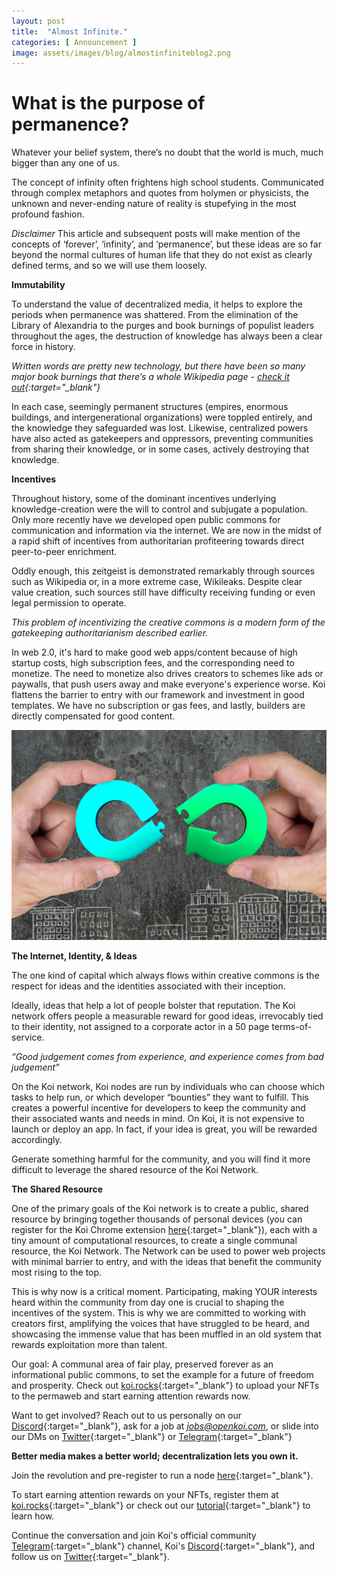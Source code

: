 ```yaml
---
layout: post
title:  "Almost Infinite."
categories: [ Announcement ]
image: assets/images/blog/almostinfiniteblog2.png
---
```


# What is the purpose of permanence?

Whatever your belief system, there’s no doubt that the world is much, much bigger than any one of us. 

The concept of infinity often frightens high school students. Communicated through complex metaphors and quotes from holymen or physicists, the unknown and never-ending nature of reality is stupefying in the most profound fashion. 

*Disclaimer*
This article and subsequent posts will make mention of the concepts of ‘forever’, ‘infinity’, and ‘permanence’, but these ideas are so far beyond the normal cultures of human life that they do not exist as clearly defined terms, and so we will use them loosely.

**Immutability**

To understand the value of decentralized media, it helps to explore the periods when permanence was shattered. From the elimination of the Library of Alexandria to the purges and book burnings of populist leaders throughout the ages, the destruction of knowledge has always been a clear force in history. 

*Written words are pretty new technology, but there have been so many major book burnings that there’s a whole Wikipedia page - [check it out](https://en.wikipedia.org/wiki/Book_burning){:target="_blank"}* 

In each case, seemingly permanent structures (empires, enormous buildings, and intergenerational organizations) were toppled entirely, and the knowledge they safeguarded was lost. Likewise, centralized powers have also acted as gatekeepers and oppressors, preventing communities from sharing their knowledge, or in some cases, actively destroying that knowledge. 


**Incentives**

Throughout history, some of the dominant incentives underlying knowledge-creation were the will to control and subjugate a population. Only more recently have we developed open public commons for communication and information via the internet. We are now in the midst of a rapid shift of incentives from authoritarian profiteering towards direct peer-to-peer enrichment. 

Oddly enough, this zeitgeist is demonstrated remarkably through sources such as Wikipedia or, in a more extreme case, Wikileaks. Despite clear value creation, such sources still have difficulty receiving funding or even legal permission to operate. 

*This problem of incentivizing the creative commons is a modern form of the gatekeeping authoritarianism described earlier.* 

In web 2.0, it's hard to make good web apps/content because of high startup costs, high subscription fees, and the corresponding need to monetize. The need to monetize also drives creators to schemes like ads or paywalls, that push users away and make everyone's experience worse. Koi flattens the barrier to entry with our framework and investment in good templates. We have no subscription or gas fees, and lastly, builders are directly compensated for good content.

![Opensea blog tutorial](/assets/images/blog/almostinfiniteblog1.png)

**The Internet, Identity, & Ideas**

The one kind of capital which always flows within creative commons is the respect for ideas and the identities associated with their inception. 

Ideally, ideas that help a lot of people bolster that reputation. The Koi network offers people a measurable reward for good ideas, irrevocably tied to their identity, not assigned to a corporate actor in a 50 page terms-of-service.

*“Good judgement comes from experience, and experience comes from bad judgement”*

On the Koi network, Koi nodes are run by individuals who can choose which tasks to help run, or which developer “bounties” they want to fulfill. This creates a powerful incentive for developers to keep the community and their associated wants and needs in mind. On Koi, it is not expensive to launch or deploy an app. In fact, if your idea is great, you will be rewarded accordingly.

Generate something harmful for the community, and you will find it more difficult to leverage the shared resource of the Koi Network.

**The Shared Resource**

One of the primary goals of the Koi network is to create a public, shared resource by bringing together thousands of personal devices (you can register for the Koi Chrome extension [here](https://docs.google.com/forms/d/e/1FAIpQLScRQUBaLQBugGi-dFvu1F2q4j-cOji2fOHQczLeyWTq_LIobw/viewform){:target="_blank"}), each with a tiny amount of computational resources, to create a single communal resource, the Koi Network. The Network can be used to power web projects with minimal barrier to entry, and with the ideas that benefit the community most rising to the top.

This is why now is a critical moment. Participating, making YOUR interests heard within the community from day one is crucial to shaping the incentives of the system. This is why we are committed to working with creators first, amplifying the voices that have struggled to be heard, and showcasing the immense value that has been muffled in an old system that rewards exploitation more than talent.

Our goal: A communal area of fair play, preserved forever as an informational public commons, to set the example for a future of freedom and prosperity. Check out [koi.rocks](https://koi.rocks/contents){:target="_blank"} to upload your NFTs to the permaweb and start earning attention rewards now. 

Want to get involved? Reach out to us personally on our [Discord](https://discord.gg/zByqXPGEWy){:target="_blank"}, ask for a job at *jobs@openkoi.com*, or slide into our DMs on [Twitter](https://twitter.com/open_koi){:target="_blank"} or [Telegram](https://t.me/joinchat/OEHs_8T9-8ZhZmU5){:target="_blank"}

**Better media makes a better world; decentralization lets you own it.**

Join the revolution and pre-register to run a node [here](https://docs.google.com/forms/d/e/1FAIpQLSduDTdxD3dDOvcbIcKlG7JWOsnDFVZFdLy0J38q_OOzUC3okA/viewform){:target="_blank"}. 

To start earning attention rewards on your NFTs, register them at [koi.rocks](https://koi.rocks/contents){:target="_blank"}  or check out our [tutorial](https://blog.openkoi.com/An-Arweave-faucet-tutorial/){:target="_blank"}  to learn how.

Continue the conversation and join Koi's official community [Telegram](https://t.me/joinchat/OEHs_8T9-8ZhZmU5){:target="_blank"}  channel, Koi's [Discord](https://discord.gg/zByqXPGEWy){:target="_blank"}, and follow us on [Twitter](https://twitter.com/open_koi){:target="_blank"}. 

